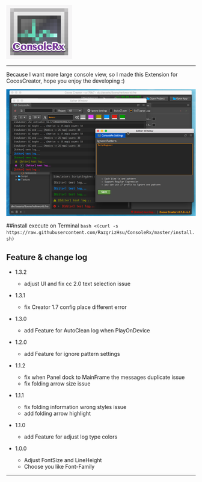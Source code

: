 ![Logo](imgs/icon.png)

------------------------------------
Because I want more large console view,
so I made this Extension for CocosCreator, hope you enjoy the developing :)

![Preview](imgs/ConsoleRx.png)


##install
execute on Terminal
`bash <(curl -s https://raw.githubusercontent.com/RazgrizHsu/ConsoleRx/master/install.sh)`


**Feature & change log**
------------------------------------
- 1.3.2
  - adjust UI and fix cc 2.0 text selection issue

- 1.3.1
  - fix Creator 1.7 config place different error

- 1.3.0
  - add Feature for AutoClean log when PlayOnDevice

- 1.2.0
  - add Feature for ignore pattern settings

- 1.1.2
  - fix when Panel dock to MainFrame the messages duplicate issue
  - fix folding arrow size issue

- 1.1.1
  - fix folding information wrong styles issue
  - add folding arrow highlight

- 1.1.0
  - add Feature for adjust log type colors

- 1.0.0
  - Adjust FontSize and LineHeight
  - Choose you like Font-Family
------------------------------------